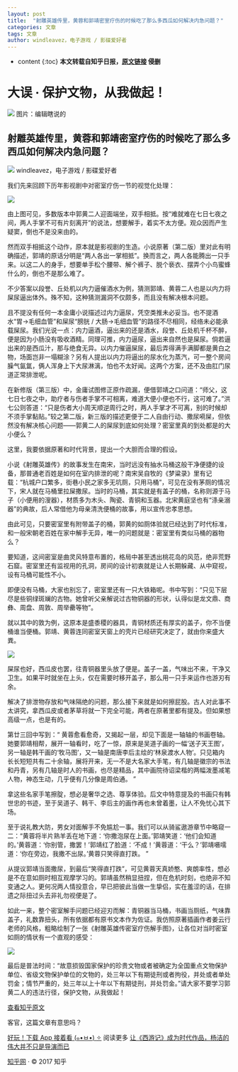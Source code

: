 ```yaml
---
layout: post
title:  "射雕英雄传里，黄蓉和郭靖密室疗伤的时候吃了那么多西瓜如何解决内急问题？"
categories: 文章
tags: 文章
author: windleavez，电子游戏 / 影碟爱好者
---
```


* content
{:toc}
**本文转载自知乎日报，[原文链接](http://daily.zhihu.com/story/9366731) 侵删**
# 大误 · 保护文物，从我做起！

![](https://pic3.zhimg.com/v2-0a3c35d32aafcfedfd6a6d278b171a8a.jpg)
<span class="img-source">图片：编辑瞎说的</span> 
## 射雕英雄传里，黄蓉和郭靖密室疗伤的时候吃了那么多西瓜如何解决内急问题？

![](http://pic2.zhimg.com/787819c89_is.jpg) <span class="author">windleavez，</span><span class="bio">电子游戏 / 影碟爱好者</span>

我们先来回顾下历年影视剧中对密室疗伤一节的视觉化处理：

![](http://pic2.zhimg.com/70/v2-45a1ee07d3a19763a8026345ff374ea9_b.jpg)

由上图可见，多数版本中郭黄二人迎面端坐，双手相抵。按“难就难在七日七夜之间，两人手掌不可有片刻离开”的说法，想要解手，着实不太方便。观众因而产生疑窦，倒也不是没来由的。

然而双手相抵这个动作，原本就是影视剧的生造。小说原著（第二版）里对此有明确描述，郭靖的原话分明是“两人各出一掌相抵”。换而言之，两人各能腾出一只手来。以这二人的身手，想要单手松个腰带、解个裤子、脱个亵衣、摆弄个小鸟蜜蜂什么的，倒也不是那么难了。

不少答案以段誉、丘处机以内力逼催酒水为例，猜测郭靖、黄蓉二人也是以内力将屎尿逼出体外。殊不知，这种猜测漏洞不仅颇多，而且没有解决根本问题。

且不提没有任何一本金庸小说描述过内力逼尿，凭空类推未必妥当。也不提酒水“胃→毛细血管”和屎尿“膀胱 / 大肠→毛细血管”的路径不尽相同，经络未必能承载屎尿。我们光说一点：内力逼酒，逼出来的还是酒水，段誉、丘处机千杯不醉，便是因为小肠没有吸收酒精。同理可推，内力逼尿，逼出来自然也是屎尿。倘若逼出来的是西瓜汁，那与绝食无异。以内力催逼屎尿，最后弄得满手满脚都是黄白之物，场面岂非一塌糊涂？另有人提出以内力将逼出的尿水化为蒸汽，可一整个房间臊气氤氲，俩人浑身上下大尿淋漓，怕也不太好闻。这两个方案，还不及由肛门尿道正常排泄呢。

在新修版（第三版）中，金庸试图修正原作疏漏，便借郭靖之口问道：“师父，这七日七夜之中，助疗者与伤者手掌不可相离，难道大便小便也不行，这可难了。”洪七公则答道：“只是伤者大小周天顺逆周行之时，两人手掌才不可离，别的时候却不须手掌黏贴。”较之第二版，新三版的描述更便于二人自由行动、撒尿嗬屎，但依然没有解决核心问题——郭黄二人的屎尿到底如何处理？密室里真的到处都是的大小便么？

这里，我要依据原著和时代背景，提出一个大胆而合理的假设。

小说《射雕英雄传》的故事发生在南宋，当时远没有抽水马桶这般干净便捷的设备，那普通老百姓是如何在室内排泄的呢？南宋吴自牧的《梦粱录》里有记载：“杭城户口繁多，街巷小民之家多无坑厕，只用马桶”，可见在没有茅厕的情况下，宋人就在马桶里拉屎撒尿。当时的马桶，其实就是有盖子的桶，名称则源于马子（小便用的溲器），材质多为木头、陶瓷、青铜和玉器。北宋黄庭坚也有“涤亲溺器”的典故，后人常借他为母亲清洗便桶的故事，用以宣传忠孝思想。

由此可见，只要密室里有附带盖子的桶，郭黄的如厕体验就已经达到了时代标准，和一般宋朝老百姓在家中解手无异，唯一的问题就是：密室里有类似马桶的器物么？

要知道，这间密室是曲灵风特意布置的，格局中甚至透出桃花岛的风范，绝非荒野石窟。密室里还有监视用的孔洞，房间的设计初衷就是让人长期躲藏、从中窥视，设有马桶可能性不小。

即便没有马桶，大家也别忘了，密室里还有一只大铁箱呢。书中写到：“只见下层尽是些铜绿斑斓的古物。她曾听父亲解说过古物铜器的形状，认得似是龙文鼎、商彝、周盘、周敦、周举罍等物”。

就以其中的敦为例，这原本是盛黍稷的器具，青铜材质还有厚实的盖子，你不当便桶谁当便桶。郭靖、黄蓉连同密室天窗上的壳片已经研究决定了，就由你来盛大粪。

![](http://pic3.zhimg.com/70/v2-68701bd68e534d6de3b60c991a78dcd2_b.jpg)

屎尿也好，西瓜皮也罢，往青铜器里头放了便是。盖子一盖，气味出不来，干净又卫生。如果平时就坐在上头，仅在需要时移开盖子，那么用一只手来运作也游刃有余。

解决了排泄物存放和气味隔绝的问题，那么接下来就是如何擦屁股。古人对此事不太讲究，拿西瓜皮或者茅草将就一下完全可能，两者在原著里都有提及。但如果想高级一点，也是有的。

第廿三回中写到：“ 黄蓉愈看愈奇，又揭起一层，却见下面是一轴轴的书画卷轴。她要郭靖相帮，展开一轴看时，吃了一惊，原来是吴道子画的一幅‘送子天王图’，另一轴是韩干画的‘牧马图’，又一轴是南唐李后主绘的‘林泉渡水人物’。只见箱内长长短短共有二十余轴，展将开来，无一不是大名家大手笔，有几轴是徽宗的书法和丹青，另有几轴是时人的书画，也尽是精品，其中画院待诏梁楷的两幅泼墨减笔人物，神态生动，几乎便有几分像是周伯通。 ”

拿这些名家手笔擦腚，想必是奢华之选、尊享体验。后文中特意提及的书画只有韩世忠的书迹，至于吴道子、韩干、李后主的画作再也未曾着墨，让人不免忧心其下场。

至于说礼教大防，男女对面解手不免尴尬一事。我们可以从骑鲨遨游章节中略窥一二：“黄蓉将半片熟羊丢在地下道：‘你撒泡尿在上面。’郭靖笑道：‘他们会知道的。’黄蓉道：‘你别管，撒罢！’郭靖红了脸道：‘不成！’黄蓉道：‘干么？’郭靖嗫嚅道：‘你在旁边，我撒不出尿。’黄蓉只笑得直打跌。 ”

从提议郭靖当面撒尿，到最后“笑得直打跌”，可见黄蓉天真娇憨、爽朗率性，想必是不在意如厕时相互观摩学习的。郭靖虽然稍显扭捏，但在危机时刻，也绝非不知变通之人。更何况两人情投意合，早已把彼此当做一生挚侣，实在羞涩的话，在排遗之际扭过头去非礼勿视便是了。

如此一来，整个密室解手问题已经迎刃而解：青铜器当马桶，书画当厕纸，气味靠盖子，礼数靠扭头，所有依据都有原书文本作为佐证。我仿照原著插画作者姜云行老师的风格，粗略绘制了一张《射雕英雄传密室疗伤解手图》，让各位对当时密室如厕的情状有一个直观的感受：

![](http://pic3.zhimg.com/70/v2-96f87a96902fa12f1c9c46ac74b97bee_b.jpg)

最后是普法时间：“故意损毁国家保护的珍贵文物或者被确定为全国重点文物保护单位、省级文物保护单位的文物的，处三年以下有期徒刑或者拘役，并处或者单处罚金；情节严重的，处三年以上十年以下有期徒刑，并处罚金。”请大家不要学习郭黄二人的违法行径，保护文物，从我做起！

[查看知乎原文<span class="js-question-holder" data-aid="108197"></span>](http://www.zhihu.com/question/23248488)

客官，这篇文章有意思吗？

[好玩！下载<span class="s2"> App </span>接着看<span class="s2"> </span>(<span class="s3">๑</span><span class="s2">•</span><span class="s4">ㅂ</span><span class="s2">•</span>)<span class="s2"> </span><span class="s5">✧</span>](https://dudu.zhihu.com/download?utm_source=article_suffix&utm_campaign=tuijian&utm_medium=daily_share)
阅读更多 
[让《西游记》成为时代作品，杨洁的伟大并不只是导演而已](http://daily.zhihu.com/story/9364417) 

[知乎网](http://www.zhihu.com/) · © 2017 知乎